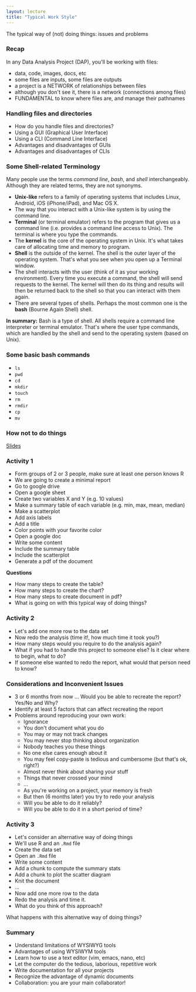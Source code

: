 ```yaml
---
layout: lecture
title: "Typical Work Style"
---
```


<p class="message">
  The typical way of (not) doing things: issues and problems
</p>


### Recap

In any Data Analysis Project (DAP), you'll be working with files:

- data, code, images, docs, etc
- some files are inputs, some files are outputs
- a project is a NETWORK of relationships between files
- although you don't see it, there is a network (connections among files)
- FUNDAMENTAL to know where files are, and manage their pathnames


### Handling files and directories

- How do you handle files and directories?
- Using a GUI (Graphical User Interface)
- Using a CLI (Command Line Interface)
- Advantages and disadvantages of GUIs
- Advantages and disadvantages of CLIs


### Some Shell-related Terminology

Many people use the terms _command line_, _bash_, and _shell_ interchangeably. 
Although they are related terms, they are not synonyms. 

- __Unix-like__ refers to a family of operating systems that 
includes Linux, Android, iOS (iPhone/iPad), and Mac OS X.
- The way that you interact with a Unix-like system is by using the command line.
- __Terminal__ (or terminal emulator) refers to the program that gives us a 
command line (i.e. provides a command line access to Unix). 
The terminal is where you type the commands. 
- The __kernel__ is the core of the operating system in Unix. 
It's what takes care of allocating time and memory to program.
- __Shell__ is the outside of the kernel. The shell is the outer layer of the 
operating system. That's what you see when you open up a Terminal window.
- The shell interacts with the user (think of it as your working environment). 
Every time you execute a command, the shell will send requests to the kernel. 
The kernel will then do its thing and results will then be returned back to the 
shell so that you can interact with them again.
- There are several types of shells. Perhaps the most common one is the __bash__ 
(Bourne Again Shell) shell.

__In summary:__
Bash is a type of shell. All shells require a command line interpreter or 
terminal emulator. That's where the user type commands, which are handled 
by the shell and send to the operating system (based on Unix).


### Some basic bash commands

- `ls`
- `pwd`
- `cd`
- `mkdir`
- `touch`
- `rm`
- `rmdir`
- `cp`
- `mv`


### How not to do things

<a href="https://docs.google.com/presentation/d/1kG3nnlPuL8D78knTKT33XmWL47zDigILmZqCAnjUSgQ/pub?start=false&loop=false&delayms=3000" target="_blank"><i class="fa fa-picture-o" aria-hidden="true"></i> Slides</a>


### Activity 1

- Form groups of 2 or 3 people, make sure at least one person knows R
- We are going to create a minimal report
- Go to google drive
- Open a google sheet
- Create two variables X and Y (e.g. 10 values)
- Make a summary table of each variable (e.g. min, max, mean, median)
- Make a scatterplot
- Add axis labels
- Add a title
- Color points with your favorite color
- Open a google doc
- Write some content
- Include the summary table
- Include the scatterplot
- Generate a pdf of the document

__Questions__

- How many steps to create the table?
- How many steps to create the chart?
- How many steps to create document in pdf?
- What is going on with this typical way of doing things?


### Activity 2

- Let's add one more row to the data set
- Now redo the analysis (time it!, how much time it took you?)
- How many steps would you require to do the analysis again?
- What if you had to handle this project to someone else? 
Is it clear where to begin, what to do?
- If someone else wanted to redo the report, what would that person need to know?


### Considerations and Inconvenient Issues

- 3 or 6 months from now ...  Would you be able to recreate the report? Yes/No and Why?
- Identify at least 5 factors that can affect recreating the report
- Problems around reproducing your own work:
	- Ignorance
	- You don't document what you do
	- You may or may not track changes
	- You may never stop thinking about organization
	- Nobody teaches you these things
	- No one else cares enough about it
	- You may feel copy-paste is tedious and cumbersome (but that's ok, right?)
	- Almost never think about sharing your stuff
	- Things that never crossed your mind
	- ...
	- As you're working on a project, your memory is fresh
	- But then (6 months later) you try to redo your analysis
	- Will you be able to do it reliably?
	- Will you be able to do it in a short period of time?


### Activity 3

- Let's consider an alternative way of doing things
- We'll use R and an `.Rmd` file
- Create the data set
- Open an `.Rmd` file
- Write some content
- Add a chunk to compute the summary stats
- Add a chunk to plot the scatter diagram
- Knit the document
- ...
- Now add one more row to the data
- Redo the analysis and time it.
- What do you think of this approach?

What happens with this alternative way of doing things?


### Summary

- Understand limitations of WYSIWYG tools
- Advantages of using WYSIWYM tools
- Learn how to use a text editor (vim, emacs, nano, etc)
- Let the computer do the tedious, laborious, repetitive work
- Write documentation for all your projects
- Recognize the advantage of dynamic documents
- Collaboration: you are your main collaborator!
